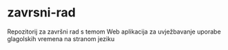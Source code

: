 # zavrsni-rad
Repozitorij za završni rad s temom Web aplikacija za uvježbavanje uporabe glagolskih vremena na stranom jeziku

